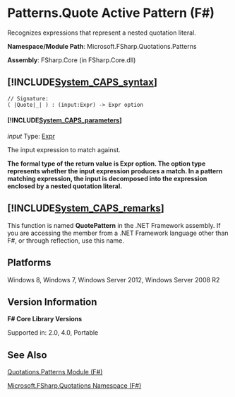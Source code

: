 # Patterns.Quote Active Pattern (F#)

Recognizes expressions that represent a nested quotation literal.

**Namespace/Module Path**: Microsoft.FSharp.Quotations.Patterns

**Assembly**: FSharp.Core (in FSharp.Core.dll)


## [!INCLUDE[System_CAPS_syntax](//System/Token/System_CAPS_syntax_md.md)]

```
// Signature:
( |Quote|_| ) : (input:Expr) -> Expr option
```

#### [!INCLUDE[System_CAPS_parameters](//System/Token/System_CAPS_parameters_md.md)]
*input*
Type: [Expr](http://msdn.microsoft.com/en-us/library/ed6a2caf-69d4-45c2-ab97-e9b3be9bce65)


The input expression to match against.



**The formal type of the return value is Expr option. The option type represents whether the input expression produces a match. In a pattern matching expression, the input is decomposed into the expression enclosed by a nested quotation literal.**
## [!INCLUDE[System_CAPS_remarks](//System/Token/System_CAPS_remarks_md.md)]
This function is named **QuotePattern** in the .NET Framework assembly. If you are accessing the member from a .NET Framework language other than F#, or through reflection, use this name.


## Platforms
Windows 8, Windows 7, Windows Server 2012, Windows Server 2008 R2


## Version Information
**F# Core Library Versions**

Supported in: 2.0, 4.0, Portable




## See Also
[Quotations.Patterns Module &#40;F&#35;&#41;](Quotations.Patterns+Module+28%F%2329%.md)

[Microsoft.FSharp.Quotations Namespace &#40;F&#35;&#41;](Microsoft.FSharp.Quotations+Namespace+28%F%2329%.md)

